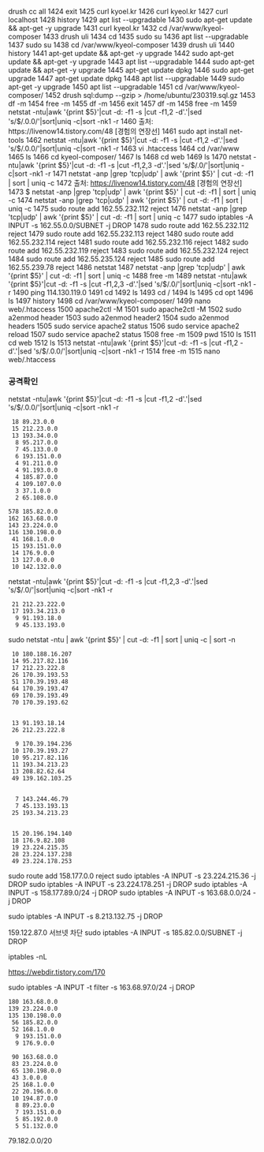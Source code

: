  drush cc all
 1424  exit
 1425  curl kyoel.kr
 1426  curl kyeol.kr
 1427  curl localhost
 1428  history
 1429  apt list --upgradable
 1430  sudo apt-get update && apt-get -y upgrade
 1431  curl kyeol.kr
 1432  cd /var/www/kyeol-composer
 1433  drush uli
 1434  cd
 1435  sudo su
 1436  apt list --upgradable
 1437  sudo su
 1438  cd /var/www/kyeol-composer
 1439  drush uli
 1440  history
 1441  apt-get update && apt-get -y upgrade
 1442  sudo apt-get update && apt-get -y upgrade
 1443  apt list --upgradable
 1444  sudo apt-get update && apt-get -y upgrade
 1445  apt-get update dpkg
 1446  sudo apt-get upgrade
 1447  apt-get update dpkg
 1448  apt list --upgradable
 1449  sudo apt-get -y upgrade
 1450  apt list --upgradable
 1451  cd /var/www/kyeol-composer/
 1452  drush sql:dump --gzip > /home/ubuntu/230319.sql.gz
 1453  df -m
 1454  free -m
 1455  df -m
 1456  exit
 1457  df -m
 1458  free -m
 1459  netstat -ntu|awk '{print $5}'|cut -d: -f1 -s |cut -f1,2 -d'.'|sed 's/$/.0.0/'|sort|uniq -c|sort -nk1 -r
 1460  출처: https://livenow14.tistory.com/48 [경험의 연장선]
 1461  sudo apt install net-tools
 1462  netstat -ntu|awk '{print $5}'|cut -d: -f1 -s |cut -f1,2 -d'.'|sed 's/$/.0.0/'|sort|uniq -c|sort -nk1 -r
 1463  vi .htaccess
 1464  cd /var/www
 1465  ls
 1466  cd kyeol-composer/
 1467  ls
 1468  cd web
 1469  ls
 1470  netstat -ntu|awk '{print $5}'|cut -d: -f1 -s |cut -f1,2,3 -d'.'|sed 's/$/.0/'|sort|uniq -c|sort -nk1 -r
 1471  netstat -anp |grep 'tcp\|udp' | awk '{print $5}' | cut -d: -f1 | sort | uniq -c
 1472  출처: https://livenow14.tistory.com/48 [경험의 연장선]
 1473  $ netstat -anp |grep 'tcp\|udp' | awk '{print $5}' | cut -d: -f1 | sort | uniq -c
 1474  netstat -anp |grep 'tcp\|udp' | awk '{print $5}' | cut -d: -f1 | sort | uniq -c
 1475  sudo route add 162.55.232.112 reject
 1476  netstat -anp |grep 'tcp\|udp' | awk '{print $5}' | cut -d: -f1 | sort | uniq -c
 1477  sudo iptables -A INPUT -s 162.55.0.0/SUBNET -j DROP
 1478  sudo route add 162.55.232.112 reject
 1479  sudo route add 162.55.232.113 reject
 1480  sudo route add 162.55.232.114 reject
 1481  sudo route add 162.55.232.116 reject
 1482  sudo route add 162.55.232.119 reject
 1483  sudo route add 162.55.232.124 reject
 1484  sudo route add 162.55.235.124 reject
 1485  sudo route add 162.55.239.78 reject
 1486  netstat
 1487  netstat -anp |grep 'tcp\|udp' | awk '{print $5}' | cut -d: -f1 | sort | uniq -c
 1488  free -m
 1489  netstat -ntu|awk '{print $5}'|cut -d: -f1 -s |cut -f1,2,3 -d'.'|sed 's/$/.0/'|sort|uniq -c|sort -nk1 -r
 1490  ping 114.130.119.0
 1491  cd
 1492  ls
 1493  cd /
 1494  ls
 1495  cd opt
 1496  ls
 1497  history
 1498  cd /var/www/kyeol-composer/
 1499  nano web/.htaccess 
 1500  apache2ctl -M
 1501  sudo apache2ctl -M
 1502  sudo a2enmod header
 1503  sudo a2enmod header2
 1504  sudo a2enmod headers
 1505  sudo service apache2 status
 1506  sudo service apache2 reload
 1507  sudo service apache2 status
 1508  free -m
 1509  pwd
 1510  ls
 1511  cd web
 1512  ls
 1513  netstat -ntu|awk '{print $5}'|cut -d: -f1 -s |cut -f1,2 -d'.'|sed 's/$/.0.0/'|sort|uniq -c|sort -nk1 -r
 1514  free -m
 1515  nano web/.htaccess 


### 공격확인

netstat -ntu|awk '{print $5}'|cut -d: -f1 -s |cut -f1,2 -d'.'|sed 's/$/.0.0/'|sort|uniq -c|sort -nk1 -r

     18 89.23.0.0
     15 212.23.0.0
     13 193.34.0.0
      8 95.217.0.0
      7 45.133.0.0
      6 193.151.0.0
      4 91.211.0.0
      4 91.193.0.0
      4 185.87.0.0
      4 109.107.0.0
      3 37.1.0.0
      2 65.108.0.0
    
    578 185.82.0.0
    162 163.68.0.0
    143 23.224.0.0
    116 130.198.0.0
     41 168.1.0.0
     15 193.151.0.0
     14 176.9.0.0
     13 127.0.0.0
     10 142.132.0.0


netstat -ntu|awk '{print $5}'|cut -d: -f1 -s |cut -f1,2,3 -d'.'|sed 's/$/.0/'|sort|uniq -c|sort -nk1 -r

     21 212.23.222.0
     17 193.34.213.0
      9 91.193.18.0
      9 45.133.193.0



sudo netstat -ntu | awk '{print $5}' | cut -d: -f1 | sort | uniq -c | sort -n

     10 180.188.16.207
     14 95.217.82.116
     17 212.23.222.8
     26 170.39.193.53
     51 170.39.193.48
     64 170.39.193.47
     69 170.39.193.49
     70 170.39.193.62


     13 91.193.18.14
     26 212.23.222.8

      9 170.39.194.236
     10 170.39.193.27
     10 95.217.82.116
     11 193.34.213.23
     13 208.82.62.64
     49 139.162.103.25     


      7 143.244.46.79
      7 45.133.193.13
     25 193.34.213.23


     15 20.196.194.140
     18 176.9.82.108
     19 23.224.215.35
     28 23.224.137.238
     49 23.224.178.253

sudo route add 158.177.0.0 reject
sudo iptables -A INPUT -s 23.224.215.36 -j DROP
sudo iptables -A INPUT -s 23.224.178.251 -j DROP
sudo iptables -A INPUT -s 158.177.89.0/24 -j DROP
sudo iptables -A INPUT -s 163.68.0.0/24 -j DROP

sudo iptables -A INPUT -s 8.213.132.75 -j DROP

159.122.87.0
서브넷 차단
sudo iptables -A INPUT -s 185.82.0.0/SUBNET -j DROP

iptables -nL

https://webdir.tistory.com/170

sudo iptables -A INPUT -t filter -s 163.68.97.0/24 -j DROP

    180 163.68.0.0
    139 23.224.0.0
    135 130.198.0.0
     56 185.82.0.0
     52 168.1.0.0
      9 193.151.0.0
      9 176.9.0.0

     90 163.68.0.0
     83 23.224.0.0
     65 130.198.0.0
     43 3.0.0.0
     25 168.1.0.0
     22 20.196.0.0
     10 194.87.0.0
      8 89.23.0.0
      7 193.151.0.0
      5 85.192.0.0
      5 51.132.0.0


79.182.0.0/20